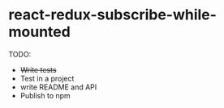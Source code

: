 # react-redux-subscribe-while-mounted

TODO:

* ~~Write tests~~
* Test in a project
* write README and API
* Publish to npm
